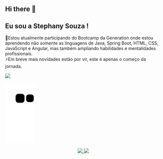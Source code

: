 ## Hi there 👋

<!--
**11Stephany/11Stephany** is a ✨ _special_ ✨ repository because its `README.md` (this file) appears on your GitHub profile.

Here are some ideas to get you started:

- 🔭 I’m currently working on ...
- 🌱 I’m currently learning ...
- 👯 I’m looking to collaborate on ...
- 🤔 I’m looking for help with ...
- 💬 Ask me about ...
- 📫 How to reach me: ...
- 😄 Pronouns: ...
- ⚡ Fun fact: ...
-->
## Eu sou a Stephany Souza !

🌱Estou atualmente participando do Bootcamp da Generation onde estou aprendendo não somente as linguagens de Java, Spring Boot, HTML, CSS, JavaScript e Angular, mas também ampliando habilidades e mentalidades profissionais. <br>
⚡Em breve mais novidades estão por vir, este é apenas o começo da jornada. 


<div> 
  <a href="https://www.linkedin.com/in/stephany-souza-ribeiro/" target="_blank"><img src="https://img.shields.io/badge/LinkedIn-0077B5?style=for-the-badge&logo=linkedin&logoColor=white" target="_blank"></a>
 </div>


 ![Snake animation](https://github.com/11Stephany/11Stephany/blob/output/github-contribution-grid-snake.svg) 
</div>

<div align="center">
  <a href="https://github.com/11Stephany">
  <img height="180em" src="https://github-readme-stats.vercel.app/api?username=11Stephany&show_icons=true&theme=dracula&include_all_commits=true&count_private=true"/>
  <img height="180em" src="https://github-readme-stats.vercel.app/api/top-langs/?username=11Stephany&layout=compact&langs_count=7&theme=dracula"/>
</div>
   


